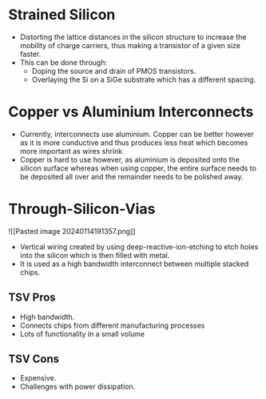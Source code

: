 # Strained Silicon
* Distorting the lattice distances in the silicon structure to increase the mobility of charge carriers, thus making a transistor of a given size faster.
* This can be done through:
	* Doping the source and drain of PMOS transistors.
	* Overlaying the Si on a SiGe substrate which has a different spacing.

# Copper vs Aluminium Interconnects
* Currently, interconnects use aluminium. Copper can be better however as it is more conductive and thus produces less heat which becomes more important as wires shrink.
* Copper is hard to use however, as aluminium is deposited onto the silicon surface whereas when using copper, the entire surface needs to be deposited all over and the remainder needs to be polished away.

# Through-Silicon-Vias
![[Pasted image 20240114191357.png]]
* Vertical wiring created by using deep-reactive-ion-etching to etch holes into the silicon which is then filled with metal.
* It is used as a high bandwidth interconnect between multiple stacked chips. 
## TSV Pros
* High bandwidth. 
* Connects chips from different manufacturing processes 
* Lots of functionality in a small volume
## TSV Cons
* Expensive. 
* Challenges with power dissipation.